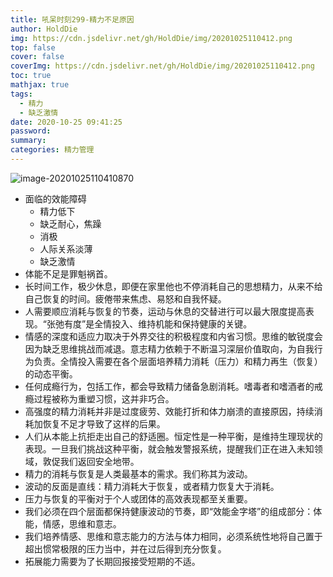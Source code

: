 ```yaml
---
title: 吼呆时刻299-精力不足原因
author: HoldDie
img: https://cdn.jsdelivr.net/gh/HoldDie/img/20201025110412.png
top: false
cover: false
coverImg: https://cdn.jsdelivr.net/gh/HoldDie/img/20201025110412.png
toc: true
mathjax: true
tags:
  - 精力
  - 缺乏激情
date: 2020-10-25 09:41:25
password:
summary:
categories: 精力管理
---
```


![image-20201025110410870](https://cdn.jsdelivr.net/gh/HoldDie/img/20201025110412.png)

- 面临的效能障碍
  - 精力低下
  - 缺乏耐心，焦躁
  - 消极
  - 人际关系淡薄
  - 缺乏激情
- 体能不足是罪魁祸首。
- 长时间工作，极少休息，即便在家里他也不停消耗自己的思想精力，从来不给自己恢复的时间。疲倦带来焦虑、易怒和自我怀疑。
- 人需要顺应消耗与恢复的节奏，运动与休息的交替进行可以最大限度提高表现。“张弛有度”是全情投入、维持机能和保持健康的关键。
- 情感的深度和适应力取决于外界交往的积极程度和内省习惯。思维的敏锐度会因为缺乏思维挑战而减退。意志精力依赖于不断温习深层价值取向，为自我行为负责。全情投入需要在各个层面培养精力消耗（压力）和精力再生（恢复）的动态平衡。
- 任何成瘾行为，包括工作，都会导致精力储备急剧消耗。嗜毒者和嗜酒者的戒瘾过程被称为重塑习惯，这并非巧合。
- 高强度的精力消耗并非是过度疲劳、效能打折和体力崩溃的直接原因，持续消耗加恢复不足才导致了这样的后果。
- 人们从本能上抗拒走出自己的舒适圈。恒定性是一种平衡，是维持生理现状的表现。一旦我们挑战这种平衡，就会触发警报系统，提醒我们正在进入未知领域，敦促我们返回安全地带。
- 精力的消耗与恢复是人类最基本的需求。我们称其为波动。
- 波动的反面是直线：精力消耗大于恢复，或者精力恢复大于消耗。
- 压力与恢复的平衡对于个人或团体的高效表现都至关重要。
- 我们必须在四个层面都保持健康波动的节奏，即“效能金字塔”的组成部分：体能，情感，思维和意志。
- 我们培养情感、思维和意志能力的方法与体力相同，必须系统性地将自己置于超出惯常极限的压力当中，并在过后得到充分恢复。
- 拓展能力需要为了长期回报接受短期的不适。

